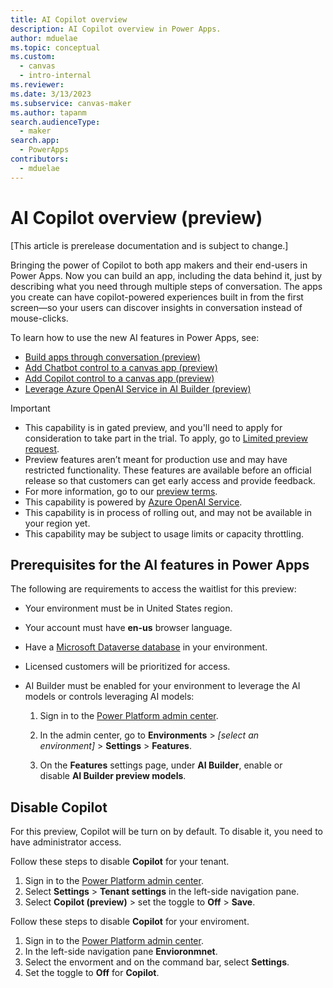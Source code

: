 ```yaml
---
title: AI Copilot overview
description: AI Copilot overview in Power Apps.
author: mduelae
ms.topic: conceptual
ms.custom: 
  - canvas
  - intro-internal
ms.reviewer: 
ms.date: 3/13/2023
ms.subservice: canvas-maker
ms.author: tapanm
search.audienceType: 
  - maker
search.app: 
  - PowerApps
contributors:
  - mduelae
---
```


# AI Copilot overview (preview)

[This article is prerelease documentation and is subject to change.]

Bringing the power of Copilot to both app makers and their end-users in Power Apps. Now you can build an app, including the data behind it, just by describing what you need through multiple steps of conversation. The apps you create can have copilot-powered experiences built in from the first screen&mdash;so your users can discover insights in conversation instead of mouse-clicks.

To learn how to use the new AI features in Power Apps, see:

- [Build apps through conversation (preview)](ai-conversations-create-app.md)
- [Add Chatbot control to a canvas app (preview)](add-ai-chatbot.md)
- [Add Copilot control to a canvas app (preview)](add-ai-copilot.md)
- [Leverage Azure OpenAI Service in AI Builder (preview)](/ai-builder/prebuilt-azure-openai) 


> [!IMPORTANT]
> - This capability is in gated preview, and you'll need to apply for consideration to take part in the trial. To apply, go to [Limited preview request](https://go.microsoft.com/fwlink/?linkid=2227838).
> - Preview features aren’t meant for production use and may have restricted functionality. These features are available before an official release so that customers can get early access and provide feedback.
> - For more information, go to our [preview terms](https://go.microsoft.com/fwlink/?linkid=2189520).
> - This capability is powered by [ Azure OpenAI Service](/azure/cognitive-services/openai/overview).
> - This capability is in process of rolling out, and may not be available in your region yet.
> - This capability  may be subject to usage limits or capacity throttling.


## Prerequisites for the AI features in Power Apps 

The following are requirements to access the waitlist for this preview:

- Your environment must be in United States region. 

- Your account must have **en-us** browser language. 

- Have a [Microsoft Dataverse database](/power-platform/admin/create-database) in your environment.  

- Licensed customers will be prioritized for access.  

- AI Builder must be enabled for your environment to leverage the AI models or controls leveraging AI models:

    1. Sign in to the [Power Platform admin center](https://admin.powerplatform.microsoft.com/).

    2. In the admin center, go to **Environments** &gt; *\[select an environment\]* &gt; **Settings** &gt; **Features**.

    3. On the **Features** settings page, under **AI Builder**, enable or disable **AI Builder preview models**.

## Disable Copilot

For this preview, Copilot will be turn on by default. To disable it, you need to have administrator access.

Follow these steps to disable **Copilot** for your tenant.

1. Sign in to the [Power Platform admin center](https://admin.powerplatform.microsoft.com/).
2. Select **Settings** > **Tenant settings** in the left-side navigation pane. 
3. Select **Copilot (preview)** > set the toggle to **Off** > **Save**.

Follow these steps to disable **Copilot** for your enviroment.

1. Sign in to the [Power Platform admin center](https://admin.powerplatform.microsoft.com/).
2. In the left-side navigation pane **Envioronmnet**.
3. Select the envorment and on the command bar, select **Settings**.
4. Set the toggle to **Off** for **Copilot**.

